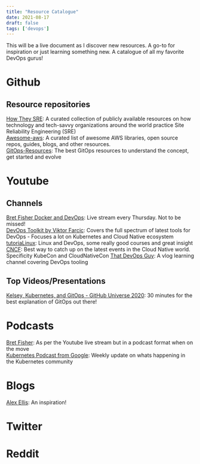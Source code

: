 ```yaml
---
title: "Resource Catalogue"
date: 2021-08-17
draft: false
tags: ['devops']
---
```


This will be a live document as I discover new resources. A go-to for inspiration or just learning something new.
A catalogue of all my favorite DevOps gurus!


# Github
## Resource repositories
[How They SRE](https://github.com/upgundecha/howtheysre): A curated collection of publicly available resources on how technology and tech-savvy organizations around the world practice Site Reliability Engineering (SRE)\
[Awesome-aws](https://github.com/donnemartin/awesome-aws): A curated list of awesome AWS libraries, open source repos, guides, blogs, and other resources.\
[GitOps-Resources](https://github.com/microtica/gitops-resources): The best GitOps resources to understand the concept, get started and evolve

# Youtube

## Channels

[Bret Fisher Docker and DevOps](https://www.youtube.com/c/BretFisherDockerandDevOps/videos): Live stream every Thursday. Not to be missed!\
[DevOps Toolkit by Viktor Farcic](https://www.youtube.com/c/DevOpsToolkit/featured): Covers the full spectrum of latest tools for DevOps - Focuses a lot on Kubernetes and Cloud Native ecosystem \
[tutoriaLinux](https://www.youtube.com/c/tutoriaLinux/featured): Linux and DevOps, some really good courses and great insight\
[CNCF](https://www.youtube.com/c/cloudnativefdn/videos): Best way to catch up on the latest events in the Cloud Native world. Specificity KubeCon and CloudNativeCon
[That DevOps Guy](https://www.youtube.com/user/Kamakazihoer): A vlog learning channel covering DevOps tooling


## Top Videos/Presentations
[Kelsey, Kubernetes, and GitOps - GitHub Universe 2020](https://www.youtube.com/watch?v=yIAa5wHsfw4): 30 minutes for the best explanation of GitOps out there!

# Podcasts
[Bret Fisher](https://open.spotify.com/show/2q5GOLTmNGpHYmrrZ0Ik73): As per the Youtube live stream but in a podcast format when on the move\
[Kubernetes Podcast from Google](https://open.spotify.com/show/0AsnxlMtXRUEeZkIO0ScpJ): Weekly update on whats happening in the Kubernetes community

# Blogs
[Alex Ellis](https://blog.alexellis.io/): An inspiration!


# Twitter


# Reddit


